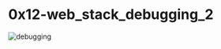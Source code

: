 # 0x12-web_stack_debugging_2
![debugging](https://s3.amazonaws.com/intranet-projects-files/holbertonschool-sysadmin_devops/287/99littlebugsinthecode-holberton.jpg)
